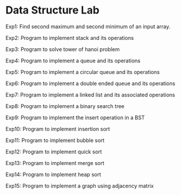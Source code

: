 # Data Structure Lab
Exp1: Find second maximum and second minimum of an input array.

Exp2: Program to implement stack and its operations

Exp3: Program to solve tower of hanoi problem

Exp4: Program to implement a queue and its operations

Exp5: Program to implement a circular queue and its operations

Exp6: Program to implement a double ended queue and its operations

Exp7: Program to implement a linked list and its associated operations

Exp8: Program to implement a binary search tree

Exp9: Program to implement the insert operation in a BST

Exp10: Program to implement insertion sort

Exp11: Program to implement bubble sort

Exp12: Program to implement quick sort

Exp13: Program to implement merge sort

Exp14: Program to implement heap sort

Exp15: Program to implement a graph using adjacency matrix


